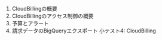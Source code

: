 1.  CloudBillingの概要
2.  CloudBillingのアクセス制御の概要
3.  予算とアラート
4.  請求データのBigQueryエクスポート
小テスト4: CloudBilling